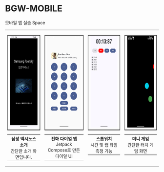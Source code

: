 # BGW-MOBILE
모바일 앱 실습
Space
<!DOCTYPE HTML>
<p align="center">
<table border="0" cellpadding="0" cellspacing="15">
  <tr>
    
  <td align="center" valign="top">
      <table border="1" cellpadding="5" cellspacing="0">
        <tr>
          <td align="center" valign="middle">
            <img src="UIimgs/start.png" width="150" height="300" />
          </td>
        </tr>
      </table>
      <table border="0" cellpadding="5" cellspacing="0">
        <tr>
          <td align="center" valign="top" width="150">
            <strong>삼성 엑시노스 소개</strong><br>
            간단한 소개 화면입니다.
          </td>
        </tr>
      </table>
    </td>

  <td align="center" valign="top">
      <table border="1" cellpadding="5" cellspacing="0">
        <tr>
          <td align="center" valign="middle">
            <img src="UIimgs/profile+keypad.png" width="150" height="300" />
          </td>
        </tr>
      </table>
      <table border="0" cellpadding="5" cellspacing="0">
        <tr>
          <td align="center" valign="top" width="150">
            <strong>전화 다이얼 앱</strong><br>
            Jetpack Compose로 만든 다이얼 UI
          </td>
        </tr>
      </table>
    </td>

  <td align="center" valign="top">
      <table border="1" cellpadding="5" cellspacing="0">
        <tr>
          <td align="center" valign="middle">
            <img src="UIimgs/stopwatch.png" width="150" height="300" />
          </td>
        </tr>
      </table>
      <table border="0" cellpadding="5" cellspacing="0">
        <tr>
          <td align="center" valign="top" width="150">
            <strong>스톱워치</strong><br>
            시간 및 랩 타임 측정 기능
          </td>
        </tr>
      </table>
    </td>

  <td align="center" valign="top">
      <table border="1" cellpadding="5" cellspacing="0">
        <tr>
          <td align="center" valign="middle">
            <img src="UIimgs/bubble.gif" width="150" height="300" />
          </td>
        </tr>
      </table>
      <table border="0" cellpadding="5" cellspacing="0">
        <tr>
          <td align="center" valign="top" width="150">
            <strong>미니 게임</strong><br>
            간단한 터치 게임 화면
          </td>
        </tr>
      </table>
    </td>
    
  </tr>
</table>
</p>